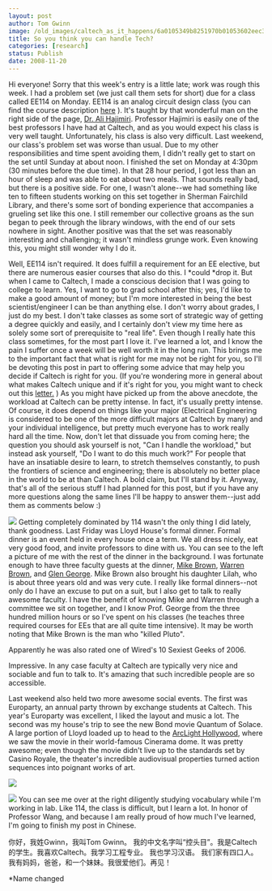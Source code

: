 ```yaml
---
layout: post
author: Tom Gwinn
image: /old_images/caltech_as_it_happens/6a0105349b8251970b01053602eec3970b.jpg
title: So you think you can handle Tech?
categories: [research]
status: Publish
date: 2008-11-20
---
```


Hi everyone! Sorry that this week's entry is a little late; work was rough this week. I had a problem set (we just call them sets for short) due for a class called EE114 on Monday. EE114 is an analog circuit design class (you can find the course description [here](https://pr.caltech.edu/catalog/courses/listing/ee.html) ). It's taught by that wonderful man on the right side of the page, [Dr. Ali Hajimiri](https://www.its.caltech.edu/%7Ehajimiri/). Professor Hajimiri is easily one of the best professors I have had at Caltech, and as you would expect his class is very well taught. Unfortunately, his class is also very difficult. Last weekend, our class's problem set was worse than usual. Due to my other responsibilities and time spent avoiding them, I didn't really get to start on the set until Sunday at about noon. I finished the set on Monday at 4:30pm (30 minutes before the due time). In that 28 hour period, I got less than an hour of sleep and was able to eat about two meals. That sounds really bad, but there is a positive side. For one, I wasn't alone--we had something like ten to fifteen students working on this set together in Sherman Fairchild Library, and there's some sort of bonding experience that accompanies a grueling set like this one. I still remember our collective groans as the sun began to peek through the library windows, with the end of our sets nowhere in sight. Another positive was that the set was reasonably interesting and challenging; it wasn't mindless grunge work. Even knowing this, you might still wonder why I do it.

Well, EE114 isn't required. It does fulfill a requirement for an EE elective, but there are numerous easier courses that also do this. I *could *drop it. But when I came to Caltech, I made a conscious decision that I was going to college to learn. Yes, I want to go to grad school after this; yes, I'd like to make a good amount of money; but I'm more interested in being the best scientist/engineer I can be than anything else. I don't worry about grades, I just do my best. I don't take classes as some sort of strategic way of getting a degree quickly and easily, and I certainly don't view my time here as solely some sort of prerequisite to "real life". 
Even though I really hate this class sometimes, for the most part I love it. I've learned a lot, and I know the pain I suffer once a week will be well worth it in the long run. This brings me to the important fact that what is right for me may not be right for you, so I'll be devoting this post in part to offering some advice that may help you decide if Caltech is right for you. (If you're wondering more in general about what makes Caltech unique and if it's right for you, you might want to check out this [letter.](https://www.its.caltech.edu/%7Etgwinn/Caltech.pdf) )
As you might have picked up from the above anecdote, the workload at Caltech can be pretty intense. In fact, it's usually pretty intense. Of course, it does depend on things like your major (Electrical Engineering is considered to be one of the more difficult majors at Caltech by many) and your individual intelligence, but pretty much everyone has to work really hard all the time. Now, don't let that dissuade you from coming here; the question you should ask yourself is not, "Can I handle the workload," but instead ask yourself, "Do I want to do this much work?" For people that have an insatiable desire to learn, to stretch themselves constantly, to push the frontiers of science and engineering; there is absolutely no better place in the world to be at than Caltech. A bold claim, but I'll stand by it. 
Anyway, that's all of the serious stuff I had planned for this post, but if you have any more questions along the same lines I'll be happy to answer them--just add them as comments below :)


![](/old_images/caltech_as_it_happens/6a0105349b8251970b0105360ad6ee970c.jpg) Getting completely dominated by 114 wasn't the only thing I did lately, thank goodness. Last Friday was Lloyd House's formal dinner. Formal dinner is an event held in every house once a term. We all dress nicely, eat very good food, and invite professors to dine with us. You can see to the left a picture of me with the rest of the dinner in the background. I was fortunate enough to have three faculty guests at the dinner, [Mike Brown](https://www.gps.caltech.edu/%7Embrown/), [Warren Brown](https://www.hss.caltech.edu/people/faculty/wcb), and [Glen George](https://directory.caltech.edu/cgi-bin/search.cgi?uid=gleng). Mike Brown also brought his daughter Lilah, who is about three years old and was very cute. I really like formal dinners--not only do I have an excuse to put on a suit, but I also get to talk to really awesome faculty. I have the benefit of knowing Mike and Warren through a committee we sit on together, and I know Prof. George from the three hundred million hours or so I've spent on his classes (he teaches three required courses for EEs that are all quite time intensive). It may be worth noting that Mike Brown is the man who "killed Pluto".

Apparently he was also rated one of Wired's 10 Sexiest Geeks of 2006.

Impressive. In any case faculty at Caltech are typically very nice and sociable and fun to talk to. It's amazing that such incredible people are so accessible.

Last weekend also held two more awesome social events. The first was Europarty, an annual party thrown by exchange students at Caltech. This year's Europarty was excellent, I liked the layout and music a lot. 
The second was my house's trip to see the new Bond movie Quantum of Solace. A large portion of Lloyd loaded up to head to the [ArcLight Hollywood](https://en.wikipedia.org/wiki/ArcLight_Hollywood), where we saw the movie in their world-famous Cinerama dome. It was pretty awesome; even though the movie didn't live up to the standards set by Casino Royale, the theater's incredible audiovisual properties turned action sequences into poignant works of art.


![](/old_images/caltech_as_it_happens/6a0105349b8251970b0105360318d4970b.jpg)

![](/old_images/caltech_as_it_happens/6a0105349b8251970b0105360aba3e970c.jpg) You can see me over at the right diligently studying vocabulary while I'm working in lab. Like 114, the class is difficult, but I learn a lot. In honor of Professor Wang, and because I am really proud of how much I've learned, I'm going to finish my post in Chinese.

你好，我姓Gwinn，我叫Tom Gwinn。 我的中文名字叫“控头目”。我是Caltech的学生。我喜欢Caltech。我学习工程专业。 我也学习汉语。 我们家有四口人。 我有妈妈，爸爸，和一个妹妹。我很爱他们。再见！

*Name changed

